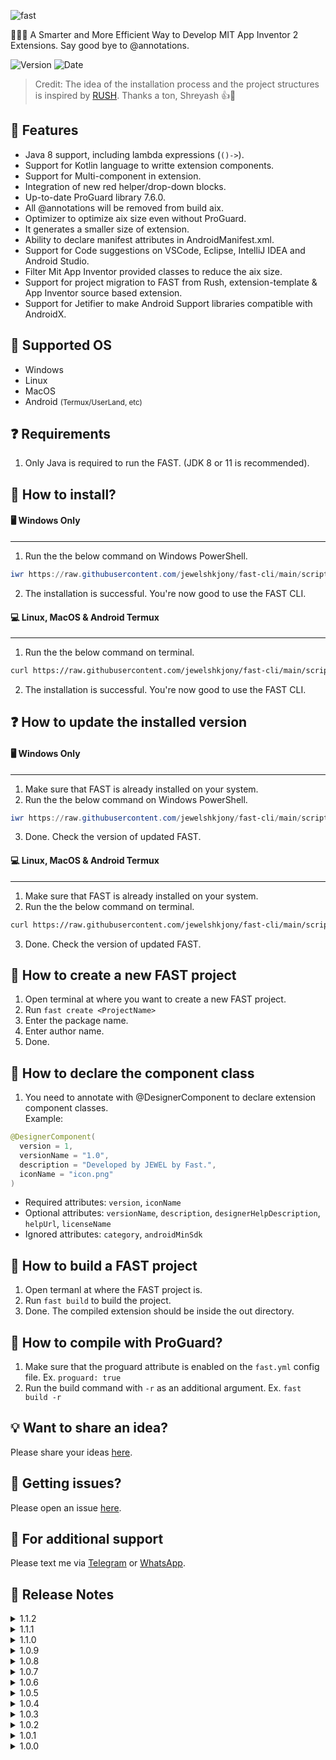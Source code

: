 ![fast](https://github.com/user-attachments/assets/1af854f5-fdb8-493a-8f07-be58ed8c2af3)

🏃‍♂️‍➡️ A Smarter and More Efficient Way to Develop MIT App Inventor 2 Extensions. Say good bye to @annotations.

![Version](https://img.shields.io/badge/Latest_Version-1.1.2-green?labelColor=gray) ![Date](https://img.shields.io/badge/-16.10.2024.10.02-blue?logoColor=blue)

> Credit: The idea of the installation process and the project structures is inspired by [RUSH](https://github.com/shreyashsaitwal/rush-cli/tree/main). Thanks a ton, Shreyash 👍🎁

## 🌟 Features
- Java 8 support, including lambda expressions (`()->`).
- Support for Kotlin language to writte extension components.
- Support for Multi-component in extension.
- Integration of new red helper/drop-down blocks.
- Up-to-date ProGuard library 7.6.0.
- All @annotations will be removed from build aix.
- Optimizer to optimize aix size even without ProGuard.
- It generates a smaller size of extension.
- Ability to declare manifest attributes in AndroidManifest.xml.
- Support for Code suggestions on VSCode, Eclipse, IntelliJ IDEA and Android Studio.
- Filter Mit App Inventor provided classes to reduce the aix size.
- Support for project migration to FAST from Rush, extension-template & App Inventor source based extension.
- Support for Jetifier to make Android Support libraries compatible with AndroidX.

## 🤝 Supported OS
- Windows
- Linux
- MacOS
- Android <small>(Termux/UserLand, etc)</small>

## ❓ Requirements
1. Only Java is required to run the FAST. (JDK 8 or 11 is recommended).

## 🤔 How to install?
#### 🖥️ Windows Only
---
1. Run the the below command on Windows PowerShell.
````.ps1
iwr https://raw.githubusercontent.com/jewelshkjony/fast-cli/main/scripts/install/win.ps1 -useb | iex
````
2. The installation is successful. You're now good to use the FAST CLI.

#### 💻 Linux, MacOS & Android Termux
---
1. Run the the below command on terminal.
````.sh
curl https://raw.githubusercontent.com/jewelshkjony/fast-cli/main/scripts/install/install.sh -fsSL | sh
````
2. The installation is successful. You're now good to use the FAST CLI.

## ❓ How to update the installed version
#### 🖥️ Windows Only
---
1. Make sure that FAST is already installed on your system.
2. Run the the below command on Windows PowerShell.
````.ps1
iwr https://raw.githubusercontent.com/jewelshkjony/fast-cli/main/scripts/update/win.ps1 -useb | iex
````
3. Done. Check the version of updated FAST.

#### 💻 Linux, MacOS & Android Termux
---
1. Make sure that FAST is already installed on your system.
2. Run the the below command on terminal.
````.sh
curl https://raw.githubusercontent.com/jewelshkjony/fast-cli/main/scripts/update/install.sh -fsSL | sh
````
3. Done. Check the version of updated FAST.

## 🤔 How to create a new FAST project
1. Open terminal at where you want to create a new FAST project.
2. Run `fast create <ProjectName>`
3. Enter the package name.
4. Enter author name.
5. Done.

## 🤔 How to declare the component class
1. You need to annotate with @DesignerComponent to declare extension component classes.\
Example:
````.java
@DesignerComponent(
  version = 1,
  versionName = "1.0",
  description = "Developed by JEWEL by Fast.",
  iconName = "icon.png"
)
````

- Required attributes: `version`, `iconName`
- Optional attributes: `versionName`, `description`, `designerHelpDescription`, `helpUrl`, `licenseName`
- Ignored attributes: `category`, `androidMinSdk`

## 🤔 How to build a FAST project
1. Open termanl at where the FAST project is.
2. Run `fast build` to build the project.
3. Done. The compiled extension should be inside the out directory.

## 🤔 How to compile with ProGuard?
1. Make sure that the proguard attribute is enabled on the `fast.yml` config file. Ex. `proguard: true`
2. Run the build command with `-r` as an additional argument. Ex. `fast build -r`

## 💡 Want to share an idea?
Please share your ideas [here](https://github.com/jewelshkjony/fast-cli/discussions).

## 🐛 Getting issues?
Please open an issue [here](https://github.com/jewelshkjony/fast-cli/issues).

## 🤝 For additional support
Please text me via [Telegram](https://t.me/jewelshkjony) or [WhatsApp](https://wa.me/8801775668913).

## 📝 Release Notes
<details>
<summary>1.1.2</summary>

- No more need to declare the category attribute on the @SimpleProperty annotation.
</details>

<details>
<summary>1.1.1</summary>

- Colorful logs added on prints.
- A minor bug is fixed.
</details>

<details>
<summary>1.1.0</summary>

- A major bug fixed for Java compilation.
- Informative logs on error prints.
</details>

<details>
<summary>1.0.9</summary>

- Added full kotlin language support.
- Added built date with the version name.
</details>

<details>
<summary>1.0.8</summary>

- Updated the ProGuard library to the latest v7.6.0
- Some internal changes on the core program of FAST to make it more faster & stable.
</details>

<details>
<summary>1.0.7</summary>

- Redesiged the compiler to compile sources faster.
- Fixed compilation issue while compiling a large amount of sources.
</details>

<details>
<summary>1.0.6</summary>

- Added the `ai2` migrate command to migrate App Inventor source's extension project to FAST.
- Error messages are now more meaningful.
</details>

<details>
<summary>1.0.5</summary>

- Added the `template` migrate command to migrate extension-template project to FAST.
- Some internal changes to make it more faster on Android/Linux/MacOS.
</details>

<details>
<summary>1.0.4</summary>

- Fixed compiling issues on Linux/Mac/Android.
</details>

<details>
<summary>1.0.3</summary>

- Fixed the manifest issue.
- Removed author's name from AndroidRuntime.jar
- `optimize` attribute replaced by `proguard`.
- Added a new attribute by name `filter_mit_classes` to produce a smaller aix size.
- Added a new argument `-o` to optimize that aix size when proguard is disabled. It's useful when you use Kotlin libraries without ProGuard.
- Enhanced the VSCode code suggestion feature.
</details>

<details>
<summary>1.0.2</summary>

- Fixed compiling issue if space is present in file or directory path.
- Added `propfix` command to automatically add the `category` attribute on @SimpleProperty where missing.
- The author's name also be included in AndroidRuntime.jar.
</details>

<details>
<summary>1.0.1</summary>

- Fixed code suggestion for Android Studio & IntelliJ IDEA.
</details>

<details>
<summary>1.0.0</summary>

- Initial release.
</details>
